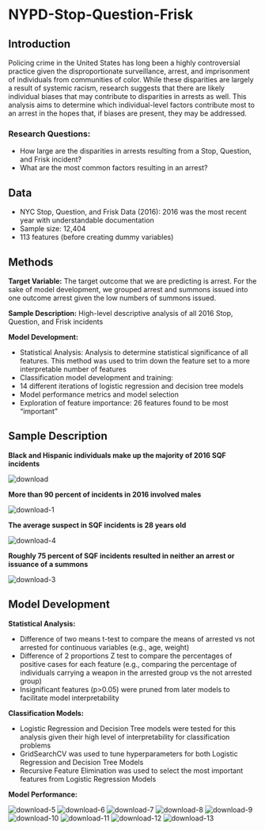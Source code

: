 # NYPD-Stop-Question-Frisk
## Introduction
Policing crime in the United States has long been a highly controversial practice given the disproportionate surveillance, arrest, and imprisonment of individuals from communities of color. While these disparities are largely a result of systemic racism, research suggests that there are likely individual biases that may contribute to disparities in arrests as well. This analysis aims to determine which individual-level factors contribute most to an arrest in the hopes that, if biases are present, they may be addressed.
### Research Questions:
- How large are the disparities in  arrests resulting from a Stop, Question, and Frisk incident?
- What are the most common factors resulting in an arrest?

## Data
- NYC Stop, Question, and Frisk Data (2016): 2016 was the most recent year with understandable documentation
- Sample size: 12,404
- 113 features (before creating dummy variables)

## Methods
**Target Variable:** The target outcome that we are predicting is arrest. For the sake of model development, we grouped arrest and summons issued into one outcome arrest given the low numbers of summons issued.

**Sample Description:** High-level descriptive analysis of all 2016 Stop, Question, and Frisk incidents

**Model Development:**
- Statistical Analysis: Analysis to determine statistical significance of all features. This method was used to trim down the feature set to a more interpretable number of features 
- Classification model development and training:
- 14 different iterations of logistic regression and decision tree models
- Model performance metrics and model selection
- Exploration of feature importance:  26 features found to be most “important”

## Sample Description
**Black and Hispanic individuals make up the majority of 2016 SQF incidents**

![download](https://user-images.githubusercontent.com/64563191/94903532-f2685b00-0467-11eb-8a31-0b863336408e.png)

**More than 90 percent of incidents in 2016 involved males**

![download-1](https://user-images.githubusercontent.com/64563191/94903843-67d42b80-0468-11eb-9a80-317973b90d4c.png)

**The average suspect in SQF incidents is 28 years old**

![download-4](https://user-images.githubusercontent.com/64563191/94903847-67d42b80-0468-11eb-944f-c68a9c9472aa.png)

**Roughly 75 percent of SQF incidents resulted in neither an arrest or issuance of a summons**

![download-3](https://user-images.githubusercontent.com/64563191/94903846-67d42b80-0468-11eb-8e45-6c544a140c09.png)

## Model Development
**Statistical Analysis:**
- Difference of two means t-test to compare the means of arrested vs not arrested for continuous variables (e.g., age, weight)
- Difference of 2 proportions Z test to compare the percentages of positive cases for each  feature (e.g., comparing the percentage of individuals carrying a weapon in the arrested group vs the not arrested group)
- Insignificant features (p>0.05) were pruned from later models to facilitate model interpretability

**Classification Models:**
- Logistic Regression and Decision Tree models were tested for this analysis given their high level of interpretability for classification problems
- GridSearchCV was used to tune hyperparameters for both Logistic Regression and Decision Tree Models
- Recursive Feature Elimination was used to select the most important features from Logistic Regression Models

**Model Performance:**


![download-5](https://user-images.githubusercontent.com/64563191/94903848-67d42b80-0468-11eb-8555-b4360d3abd3a.png)
![download-6](https://user-images.githubusercontent.com/64563191/94903849-686cc200-0468-11eb-8498-66a879d901d8.png)
![download-7](https://user-images.githubusercontent.com/64563191/94903850-686cc200-0468-11eb-9ed8-fc77d48748a8.png)
![download-8](https://user-images.githubusercontent.com/64563191/94903851-686cc200-0468-11eb-9f1c-4837f0052729.png)
![download-9](https://user-images.githubusercontent.com/64563191/94903852-686cc200-0468-11eb-8c5d-f155542fd868.png)
![download-10](https://user-images.githubusercontent.com/64563191/94903853-69055880-0468-11eb-970d-d83dc693a7c4.png)
![download-11](https://user-images.githubusercontent.com/64563191/94903854-69055880-0468-11eb-8830-68a35b960481.png)
![download-12](https://user-images.githubusercontent.com/64563191/94903855-69055880-0468-11eb-85d4-835f8701802f.png)
![download-13](https://user-images.githubusercontent.com/64563191/94903856-69055880-0468-11eb-8833-3657590708f7.png)
